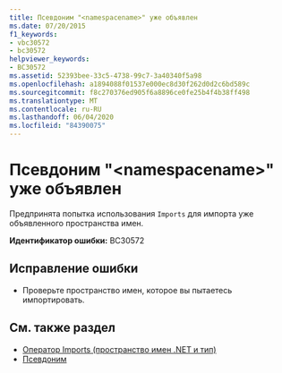 ```yaml
---
title: Псевдоним "<namespacename>" уже объявлен
ms.date: 07/20/2015
f1_keywords:
- vbc30572
- bc30572
helpviewer_keywords:
- BC30572
ms.assetid: 52393bee-33c5-4738-99c7-3a40340f5a98
ms.openlocfilehash: a1894088f01537e000ec8d30f262d0d2c6bd589c
ms.sourcegitcommit: f8c270376ed905f6a8896ce0fe25b4f4b38ff498
ms.translationtype: MT
ms.contentlocale: ru-RU
ms.lasthandoff: 06/04/2020
ms.locfileid: "84390075"
---
```

# <a name="alias-namespacename-is-already-declared"></a>Псевдоним "\<namespacename>" уже объявлен
Предпринята попытка использования `Imports` для импорта уже объявленного пространства имен.  
  
 **Идентификатор ошибки:** BC30572  
  
## <a name="to-correct-this-error"></a>Исправление ошибки  
  
- Проверьте пространство имен, которое вы пытаетесь импортировать.  
  
## <a name="see-also"></a>См. также раздел

- [Оператор Imports (пространство имен .NET и тип)](../language-reference/statements/imports-statement-net-namespace-and-type.md)
- [Псевдоним](../language-reference/statements/alias-clause.md)
